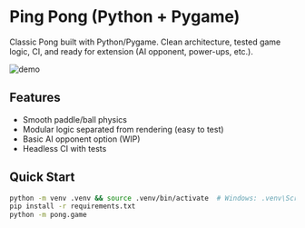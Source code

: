 # Ping Pong (Python + Pygame)

Classic Pong built with Python/Pygame. Clean architecture, tested game logic, CI, and ready for extension (AI opponent, power-ups, etc.).

![demo](docs/demo.gif)

## Features
- Smooth paddle/ball physics
- Modular logic separated from rendering (easy to test)
- Basic AI opponent option (WIP)
- Headless CI with tests

## Quick Start
```bash
python -m venv .venv && source .venv/bin/activate  # Windows: .venv\Scripts\activate
pip install -r requirements.txt
python -m pong.game
